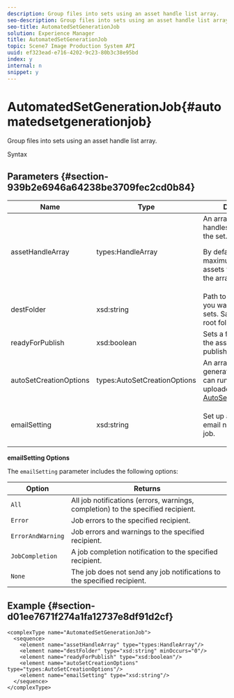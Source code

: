 ```yaml
---
description: Group files into sets using an asset handle list array.
seo-description: Group files into sets using an asset handle list array.
seo-title: AutomatedSetGenerationJob
solution: Experience Manager
title: AutomatedSetGenerationJob
topic: Scene7 Image Production System API
uuid: ef323ead-e716-4202-9c23-80b3c38e95bd
index: y
internal: n
snippet: y
---
```


# AutomatedSetGenerationJob{#automatedsetgenerationjob}

Group files into sets using an asset handle list array.

 Syntax 

## Parameters {#section-939b2e6946a64238be3709fec2cd0b84}

<table id="table_0E031B2014B646BDA2A94D7E0B55DD5B"> 
 <thead> 
  <tr> 
   <th colname="col1" class="entry"> Name </th> 
   <th colname="col2" class="entry"> Type </th> 
   <th colname="col3" class="entry"> Description </th> 
  </tr> 
 </thead>
 <tbody> 
  <tr> 
   <td colname="col1"> <span class="codeph"> <span class="varname"> assetHandleArray</span> </span> </td> 
   <td colname="col2"> <span class="codeph"> types:HandleArray</span> </td> 
   <td colname="col3">An array of asset handles used to create the set. <p>By default, 1000 is the maximum number of assets you can have in the array. </p></td> 
  </tr> 
  <tr> 
   <td colname="col1"> <span class="codeph"> <span class="varname"> destFolder</span> </span> </td> 
   <td colname="col2"> <span class="codeph"> xsd:string</span> </td> 
   <td colname="col3"> Path to the folder where you want to save the sets. Saves to company root folder by default. </td> 
  </tr> 
  <tr> 
   <td colname="col1"> <span class="codeph"> <span class="varname"> readyForPublish</span> </span> </td> 
   <td colname="col2"> <span class="codeph"> xsd:boolean</span> </td> 
   <td colname="col3"> Sets a flag to indicate if the assets should be published or not. </td> 
  </tr> 
  <tr> 
   <td colname="col1"> <span class="codeph"> <span class="varname"> autoSetCreationOptions</span> </span> </td> 
   <td colname="col2"> <span class="codeph"> types:AutoSetCreationOptions</span> </td> 
   <td colname="col3">An array of set generation scripts you can run on the uploaded files. See <a href="../../types/c-data-types/r-auto-set-creation-options.md#reference-58b42b39e53345aeb87cd1adc864e7ff" format="dita" scope="local"> AutoSetCreationOptions</a></td> 
  </tr> 
  <tr> 
   <td colname="col1"> <span class="codeph"> <span class="varname"> emailSetting</span> </span> </td> 
   <td colname="col2"> <span class="codeph"> xsd:string</span> </td> 
   <td colname="col3"> <p>Set up an automated email notification for the job. </p> </td> 
  </tr> 
 </tbody> 
</table>

**emailSetting Options**

The `emailSetting` parameter includes the following options: 

|  Option  | Returns  |
|---|---|
| `All` | All job notifications (errors, warnings, completion) to the specified recipient.  |
| `Error` | Job errors to the specified recipient.  |
| `ErrorAndWarning` | Job errors and warnings to the specified recipient.  |
| `JobCompletion` | A job completion notification to the specified recipient.  |
| `None` | The job does not send any job notifications to the specified recipient.  |

## Example {#section-d01ee7671f274a1fa12737e8df91d2cf}

```
<complexType name="AutomatedSetGenerationJob">
  <sequence>
    <element name="assetHandleArray" type="types:HandleArray"/>
    <element name="destFolder" type="xsd:string" minOccurs="0"/>
    <element name="readyForPublish" type="xsd:boolean"/>
    <element name="autoSetCreationOptions" type="types:AutoSetCreationOptions"/>
    <element name="emailSetting" type="xsd:string"/>
  </sequence>
</complexType>
```

